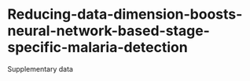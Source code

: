 # Reducing-data-dimension-boosts-neural-network-based-stage-specific-malaria-detection
Supplementary data
